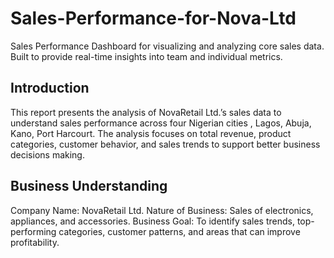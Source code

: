 # Sales-Performance-for-Nova-Ltd
Sales Performance Dashboard for visualizing and analyzing core sales data. Built to provide real-time insights into team and individual metrics.

## Introduction
This report presents the analysis of NovaRetail Ltd.’s sales data to understand sales
performance across four Nigerian cities , Lagos, Abuja, Kano, Port Harcourt.
The analysis focuses on total revenue, product categories, customer behavior, and
sales trends to support better business decisions making.

## Business Understanding
Company Name: NovaRetail Ltd.
Nature of Business: Sales of electronics, appliances, and accessories.
Business Goal:
To identify sales trends, top-performing categories, customer patterns, and areas
that can improve profitability.
